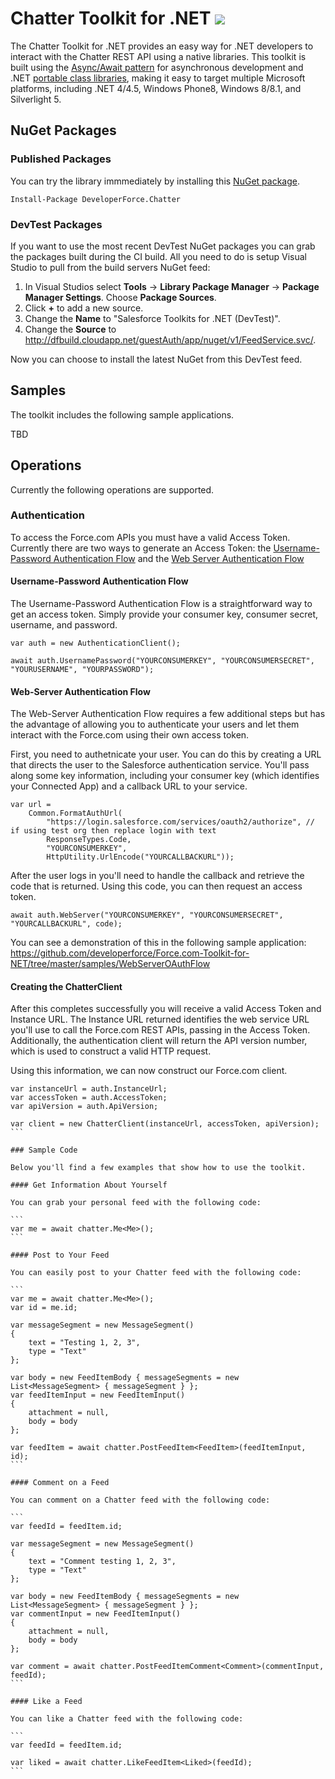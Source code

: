 # Chatter Toolkit for .NET <img src="http://dfbuild.cloudapp.net/app/rest/builds/buildType:ChatterToolkitForNet_DebugCiBuild/statusIcon" />

The Chatter Toolkit for .NET provides an easy way for .NET developers to interact with the Chatter REST API using a native libraries. This toolkit is built using the [Async/Await pattern](http://msdn.microsoft.com/en-us/library/hh191443.aspx) for asynchronous development and .NET [portable class libraries](http://msdn.microsoft.com/en-us/library/gg597391.aspx), making it easy to target multiple Microsoft platforms, including .NET 4/4.5, Windows Phone8, Windows 8/8.1, and Silverlight 5.

## NuGet Packages

### Published Packages

You can try the library immmediately by installing this [NuGet package](http://www.nuget.org/packages/DeveloperForce.Chatter/).

```
Install-Package DeveloperForce.Chatter
```

### DevTest Packages

If you want to use the most recent DevTest NuGet packages you can grab the packages built during the CI build. All you need to do is setup Visual Studio to pull from the build servers NuGet feed:

1. In Visual Studios select **Tools** -> **Library Package Manager** -> **Package Manager Settings**. Choose **Package Sources**.
2. Click **+** to add a new source.
3. Change the **Name** to "Salesforce Toolkits for .NET (DevTest)".
4. Change the **Source** to http://dfbuild.cloudapp.net/guestAuth/app/nuget/v1/FeedService.svc/.

Now you can choose to install the latest NuGet from this DevTest feed.

## Samples

The toolkit includes the following sample applications.

TBD

## Operations

Currently the following operations are supported.

### Authentication

To access the Force.com APIs you must have a valid Access Token. Currently there are two ways to generate an Access Token: the [Username-Password Authentication Flow](http://help.salesforce.com/HTViewHelpDoc?id=remoteaccess_oauth_username_password_flow.htm&language=en_US) and the [Web Server Authentication Flow](http://help.salesforce.com/apex/HTViewHelpDoc?id=remoteaccess_oauth_web_server_flow.htm&language=en_US)

#### Username-Password Authentication Flow

The Username-Password Authentication Flow is a straightforward way to get an access token. Simply provide your consumer key, consumer secret, username, and password.

```
var auth = new AuthenticationClient();

await auth.UsernamePassword("YOURCONSUMERKEY", "YOURCONSUMERSECRET", "YOURUSERNAME", "YOURPASSWORD");
```

#### Web-Server Authentication Flow

The Web-Server Authentication Flow requires a few additional steps but has the advantage of allowing you to authenticate your users and let them interact with the Force.com using their own access token.

First, you need to authetnicate your user. You can do this by creating a URL that directs the user to the Salesforce authentication service. You'll pass along some key information, including your consumer key (which identifies your Connected App) and a callback URL to your service.

```
var url =
    Common.FormatAuthUrl(
        "https://login.salesforce.com/services/oauth2/authorize", // if using test org then replace login with text
        ResponseTypes.Code,
        "YOURCONSUMERKEY",
        HttpUtility.UrlEncode("YOURCALLBACKURL"));
```

After the user logs in you'll need to handle the callback and retrieve the code that is returned. Using this code, you can then request an access token.

```
await auth.WebServer("YOURCONSUMERKEY", "YOURCONSUMERSECRET", "YOURCALLBACKURL", code);
```

You can see a demonstration of this in the following sample application: https://github.com/developerforce/Force.com-Toolkit-for-NET/tree/master/samples/WebServerOAuthFlow

#### Creating the ChatterClient

After this completes successfully you will receive a valid Access Token and Instance URL. The Instance URL returned identifies the web service URL you'll use to call the Force.com REST APIs, passing in the Access Token. Additionally, the authentication client will return the API version number, which is used to construct a valid HTTP request.

Using this information, we can now construct our Force.com client.

````
var instanceUrl = auth.InstanceUrl;
var accessToken = auth.AccessToken;
var apiVersion = auth.ApiVersion;

var client = new ChatterClient(instanceUrl, accessToken, apiVersion);
```

### Sample Code

Below you'll find a few examples that show how to use the toolkit.

#### Get Information About Yourself

You can grab your personal feed with the following code:

```
var me = await chatter.Me<Me>();
```

#### Post to Your Feed

You can easily post to your Chatter feed with the following code:

```
var me = await chatter.Me<Me>();
var id = me.id;

var messageSegment = new MessageSegment()
{
    text = "Testing 1, 2, 3",
    type = "Text"
};

var body = new FeedItemBody { messageSegments = new List<MessageSegment> { messageSegment } };
var feedItemInput = new FeedItemInput()
{
    attachment = null,
    body = body
};

var feedItem = await chatter.PostFeedItem<FeedItem>(feedItemInput, id);
```

#### Comment on a Feed

You can comment on a Chatter feed with the following code:

```
var feedId = feedItem.id;

var messageSegment = new MessageSegment()
{
    text = "Comment testing 1, 2, 3",
    type = "Text"
};

var body = new FeedItemBody { messageSegments = new List<MessageSegment> { messageSegment } };
var commentInput = new FeedItemInput()
{
    attachment = null,
    body = body
};

var comment = await chatter.PostFeedItemComment<Comment>(commentInput, feedId);
```

#### Like a Feed

You can like a Chatter feed with the following code:

```
var feedId = feedItem.id;

var liked = await chatter.LikeFeedItem<Liked>(feedId);
```

